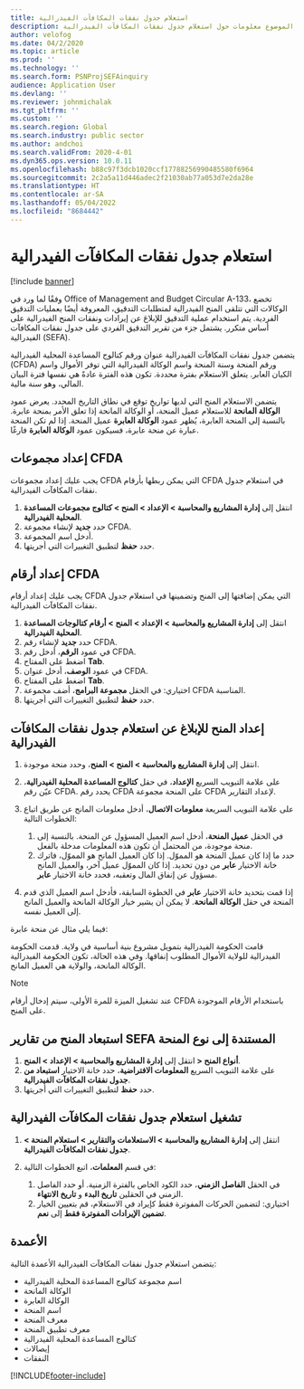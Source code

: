 ```yaml
---
title: استعلام جدول نفقات المكافآت الفيدرالية
description: يقدم هذا الموضوع معلومات حول استعلام جدول نفقات المكافآت الفيدرالية.
author: velofog
ms.date: 04/2/2020
ms.topic: article
ms.prod: ''
ms.technology: ''
ms.search.form: PSNProjSEFAinquiry
audience: Application User
ms.devlang: ''
ms.reviewer: johnmichalak
ms.tgt_pltfrm: ''
ms.custom: ''
ms.search.region: Global
ms.search.industry: public sector
ms.author: andchoi
ms.search.validFrom: 2020-4-01
ms.dyn365.ops.version: 10.0.11
ms.openlocfilehash: b88c97f3dcb1020ccf17788256990485580f6964
ms.sourcegitcommit: 2c2a5a11d446adec2f21030ab77a053d7e2da28e
ms.translationtype: HT
ms.contentlocale: ar-SA
ms.lasthandoff: 05/04/2022
ms.locfileid: "8684442"
---
```

# <a name="schedule-of-expenditures-of-federal-awards-inquiry"></a>استعلام جدول نفقات المكافآت الفيدرالية

[!include [banner](../includes/banner.md)]

وفقًا لما ورد في Office of Management and Budget Circular A-133، تخضع الوكالات التي تتلقى المنح الفيدرالية لمتطلبات التدقيق، المعروفة أيضًا بعمليات التدقيق الفردية. يتم استخدام عملية التدقيق للإبلاغ عن إيرادات ونفقات المنح الفيدرالية على أساس متكرر. يشتمل جزء من تقرير التدقيق الفردي على جدول نفقات المكافآت الفيدرالية (SEFA).

يتضمن جدول نفقات المكافآت الفيدرالية عنوان ورقم كتالوج المساعدة المحلية الفيدرالية (CFDA) ورقم المنحة وسنة المنحة واسم الوكالة الفيدرالية التي توفر الأموال واسم الكيان العابر. يتعلق الاستعلام بفترة محددة. تكون هذه الفترة عادةً هي نفسها فترة البيان المالي، وهو سنة مالية.

يتضمن الاستعلام المنح التي لديها تواريخ توقع في نطاق التاريخ المحدد. يعرض عمود **الوكالة المانحة** للاستعلام عميل المنحة، أو الوكالة المانحة إذا تعلق الأمر بمنحة عابرة. بالنسبة إلى المنحة العابرة، يُظهر عمود **الوكالة العابرة** عميل المنحة. إذا لم تكن المنحة عبارة عن منحة عابرة، فسيكون عمود **الوكالة العابرة** فارغًا.

## <a name="set-up-the-cfda-clusters"></a>إعداد مجموعات CFDA

يجب عليك إعداد مجموعات CFDA التي يمكن ربطها بأرقام CFDA في استعلام جدول نفقات المكافآت الفيدرالية.

1. انتقل إلى **إدارة المشاريع والمحاسبة \> الإعداد \> المنح \> كتالوج مجموعات المساعدة المحلية الفيدرالية**.
2. حدد **جديد** لإنشاء مجموعة CFDA.
3. أدخل اسم المجموعة.
4. حدد **حفظ** لتطبيق التغييرات التي أجريتها.

## <a name="set-up-cfda-numbers"></a>إعداد أرقام CFDA

يجب عليك إعداد أرقام CFDA التي يمكن إضافتها إلى المنح وتضمينها في استعلام جدول نفقات المكافآت الفيدرالية.

1. انتقل إلى **إدارة المشاريع والمحاسبة \> الإعداد \> المنح \> أرقام كتالوجات المساعدة المحلية الفيدرالية**.
2. حدد **جديد** لإنشاء رقم CFDA.
3. في عمود **الرقم**، أدخل رقم CFDA.
4. اضغط على المفتاح **Tab**.
5. في عمود **الوصف**، أدخل عنوان CFDA.
6. اضغط على المفتاح **Tab**.
7. اختياري: في الحقل **مجموعة البرامج**، أضف مجموعة CFDA المناسبة.
8. حدد **حفظ** لتطبيق التغييرات التي أجريتها.

## <a name="set-up-grants-to-report-for-the-schedule-of-expenditures-of-federal-awards-inquiry"></a>إعداد المنح للإبلاغ عن استعلام جدول نفقات المكافآت الفيدرالية‬

1. انتقل إلى **إدارة المشاريع والمحاسبة \> المنح \> المنح**، وحدد منحة موجودة.
2. على علامة التبويب السريع **الإعداد**، في حقل **كتالوج المساعدة المحلية الفيدرالية**، عيّن رقم CFDA. يحدد رقم CFDA على المنحة مجموعة CFDA لإعداد التقارير.
3. على علامة التبويب السريعة **معلومات الاتصال**، أدخل معلومات المانح عن طريق اتباع الخطوات التالية:

    1. في الحقل **عميل المنحة**، أدخل اسم العميل المسؤول عن المنحة. بالنسبة إلى منحة موجودة، من المحتمل أن تكون هذه المعلومات مدخلة بالفعل.
    2. حدد ما إذا كان عميل المنحة هو المموّل. إذا كان العميل المانح هو المموّل، فاترك خانة الاختيار **عابر** من دون تحديد. إذا كان المموّل عميل آخر، والعميل المانح مسؤول عن إنفاق المال وتعقبه، فحدد خانة الاختيار **عابر**.

4. إذا قمت بتحديد خانة الاختيار **عابر** في الخطوة السابقة، فأدخل اسم العميل الذي قدم المنحة في حقل **الوكالة المانحة**. لا يمكن أن يشير خيار الوكالة المانحة والعميل المانح إلى العميل نفسه.

فيما يلي مثال عن منحة عابرة:

قامت الحكومة الفيدرالية بتمويل مشروع بنية أساسية في ولاية. قدمت الحكومة الفيدرالية للولاية الأموال المطلوب إنفاقها. وفي هذه الحالة، تكون الحكومة الفيدرالية الوكالة المانحة، والولاية هي العميل المانح.

> [!NOTE] 
> عند تشغيل الميزة للمرة الأولى، سيتم إدخال أرقام CFDA باستخدام الأرقام الموجودة على المنح.

## <a name="exclude-grants-from-sefa-reporting-based-on-the-grant-type"></a>استبعاد المنح من تقارير SEFA المستندة إلى نوع المنحة

1. انتقل إلى **إدارة المشاريع والمحاسبة \> الإعداد \> المنح‏‎ \> أنواع المنح‏‎**.
2. على علامة التبويب السريع **المعلومات الافتراضية**، حدد خانة الاختيار **استبعاد من جدول نفقات المكافآت الفيدرالية**.
3. حدد **حفظ** لتطبيق التغييرات التي أجريتها.

## <a name="run-the-schedule-of-expenditures-of-federal-awards-inquiry"></a>تشغيل استعلام جدول نفقات المكافآت الفيدرالية

1. انتقل إلى **إدارة المشاريع والمحاسبة \> الاستعلامات والتقارير \> استعلام المنحة \> جدول نفقات المكافآت الفيدرالية‬**.
2. في قسم **المعلمات**، اتبع الخطوات التالية:

    1. في الحقل **الفاصل الزمني**، حدد الكود الخاص بالفترة الزمنية. أو حدد الفاصل الزمني في الحقلين **تاريخ البدء** و **تاريخ الانتهاء**.
    2. اختياري: لتضمين الحركات المفوترة فقط كإيراد في الاستعلام، قم بتعيين الخيار **تضمين الإيرادات المفوترة فقط** إلى **نعم**.

## <a name="columns"></a>الأعمدة

يتضمن استعلام جدول نفقات المكافآت الفيدرالية‬ الأعمدة التالية:

- اسم مجموعة كتالوج المساعدة المحلية الفيدرالية
- الوكالة المانحة
- الوكالة العابرة
- اسم المنحة
- معرف المنحة
- معرف تطبيق المنحة
- كتالوج المساعدة المحلية الفيدرالية
- إيصالات
- النفقات


[!INCLUDE[footer-include](../includes/footer-banner.md)]